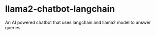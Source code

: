 # llama2-chatbot-langchain
An AI powered chatbot that uses langchain and llama2 model to answer queries
